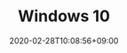 ---
title: "Windows 10"
date: 2020-02-28T10:08:56+09:00
description: "O derradeiro Windows"
draft: false
collapsible: true
weight: 1
---